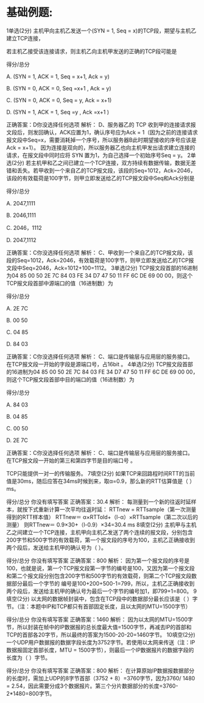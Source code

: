 

# 基础例题:
1单选(2分)
主机甲向主机乙发送一个(SYN = 1, Seq = x)的TCP段，期望与主机乙建立TCP连接，

若主机乙接受该连接请求，则主机乙向主机甲发送的正确的TCP段可能是


得分/总分

A.
(SYN = 1, ACK = 1, Seq = x+1, Ack = y)  


B.
(SYN = 0, ACK = 0, Seq =x+1 , Ack = y) 


C.
(SYN = 0, ACK = 0, Seq = y, Ack = x+1)  


D.
(SYN = 1, ACK = 1, Seq =y , Ack =x+1 )

正确答案：D你没选择任何选项
解析：  D、服务器乙的 TCP 收到甲的连接请求报文段后，则发回确认，ACK应置为1，确认序号应为Ack = 1（因为之前的连接请求报文段中Seq=x，需要消耗掉一个序号，所以服务器B此时期望接收的序号应该是Ack = x+1）。
因为连接是双向的，所以服务器乙也向主机甲发出请求建立连接的请求，在报文段中同时应将 SYN 置为1，为自己选择一个初始序号Seq = y。
2单选(2分)
若主机甲和乙之间已建立一个TCP连接，双方持续有数据传输，数据无差错和丢失。若甲收到一个来自乙的TCP报文段，该段的Seq=1012，Ack=2046，该段的有效载荷是100字节，则甲立即发送给乙的TCP报文段中Seq和Ack分别是

得分/总分

A.
 2047,1111  


B.
2046,1111 


C.
 2046，1112  


D.
2047,1112

正确答案：C你没选择任何选项
解析：  C、甲收到一个来自乙的TCP报文段，该段的Seq=1012，Ack=2046，有效载荷是100字节，则甲立即发送给乙的TCP报文段中Seq=2046，Ack=1012+100=1112。
3单选(2分)
TCP报文段首部的16进制为04 85 00 50 2E 7C 84 03 FE 34 D7 47 50 11 FF 6C DE 69 00 00，则这个TCP报文段首部中源端口的值（16进制数）为


得分/总分

A.
2E 7C


B.
00 50


C.
04 85


D.
84 03

正确答案：C你没选择任何选项
解析：  C、端口是传输层与应用层的服务接口。在TCP报文段一开始的字段是源端口号，占16bit 。
4单选(2分)
TCP报文段首部的16进制为04 85 00 50 2E 7C 84 03 FE 34 D7 47 50 11 FF 6C DE 69 00 00，则这个TCP报文段首部中目的端口的值（16进制数）为

得分/总分

A.
84 03


B.
04 85


C.
00 50


D.
2E 7C 

正确答案：C你没选择任何选项
解析：  C、端口是传输层与应用层的服务接口。在TCP报文段一开始的第三和第四字节是目的端口号 。

TCP只能提供一对一的传输服务。
7填空(2分)
如果TCP来回路程时间RTT的当前值是30ms，随后应答在34ms时候到来，取α=0.9，那么新的RTT估算值是（     ）ms。

得分/总分
你没有填写答案
正确答案：30.4
解析： 每测量到一个新的往返时延样本，就按下式重新计算一次平均往返时延：
RTTnew = RTTsample（第一次测量得到的RTT样本值）
RTTnew＝ α×RTTold+（l-α）×RTTsample（第二次以后的测量）
则RTTnew＝ 0.9×30+（l-0.9）×34=30.4 ms
8填空(2分)
主机甲与主机乙之间建立一个TCP连接，主机甲向主机乙发送了两个连续的报文段，分别包含200字节和500字节的有效载荷，第一个报文段的序号为100，主机乙正确接收到两个段后，发送给主机甲的确认号为（      ）。

得分/总分
你没有填写答案
正确答案：800
解析： 因为第一个报文段的序号是100，也就是说，第一个TCP报文段第一字节的编号是100，又因为第一个报文段和第二个报文段分别包含200字节和500字节的有效载荷，则第二个TCP报文段数据部分最后一个字节的
编号是100+200+500-1=799，所以，主机乙正确接收到两个段后，发送给主机甲的确认号为最后一个字节的编号加1，即799+1=800。
9填空(2分)
以太网的数据帧封装中，包含在TCP段中的数据部分最长应该是（      ）字节。（注：本题中IP和TCP都只有首部固定长度，且以太网的MTU=1500字节）


得分/总分
你没有填写答案
正确答案：1460
解析： 因为以太网的MTU=1500字节，所以封装在帧中的IP数据报的总长度最大值=1500字节，再减去IP的首部和TCP的首部各20字节，所以最终的答案为1500-20-20=1460字节。
10填空(2分)
一个UDP用户数据报的数据字段长度为3752字节。若使用以太网来传送（注：IP数据报固定首部长度，MTU = 1500字节），则最后一个IP数据报片的数据字段的长度为（     ）字节。

得分/总分
你没有填写答案
正确答案：800
解析： 在计算原始IP数据报数据部分的长度时，需加上UDP的8字节首部（3752 + 8）=3760字节，因为3760/ 1480 = 2.54，因此需要分成3个数据报片。第三个分片数据部分的长度=3760-2*1480=800字节。















